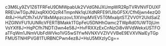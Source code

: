 c3M6Ly9ZV1Z6TFRFeU9DMWpabUk2VVdGNlJXUmpWR2RpTVRVNVFDUXFRREUwTGpJNUxqRXlOQzR4TmpnNk1qUXdNRFE9I1JlbGF5X/Cfh6jwn4ezQ04t8J+HufCfh7xUV18xMApzczovL1lXVnpMVEV5T0MxalptSTZVV0Y2UldSalZHZGlNVFU1UUNRcVFERTBMakk1TGpFeU5DNHhOamc2TWpRd01UWT0jUmVsYXlf8J+HqPCfh7NDTi3wn4e58J+HvFRXXzExCnNzOi8vWVdWekxUSTFOaTFqWm1JNmVUbFdWVko1VG5wS1YwNVNXVVZIVVVBeE9EVXVNalEyTGpFMU5TNHlPVG81TURBNCPwn4ez8J+HsU5MXzIyCg==